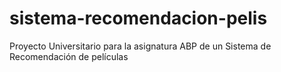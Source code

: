 # sistema-recomendacion-pelis
Proyecto Universitario para la asignatura  ABP de un Sistema de Recomendación de películas
